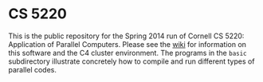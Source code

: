 # CS 5220

This is the public repository for the Spring 2014 run of Cornell CS 5220:
Application of Parallel Computers.  Please see the [wiki][wiki] for information
on this software and the C4 cluster environment.  The programs in the `basic`
subdirectory illustrate concretely how to compile and run different types of
parallel codes.

[wiki]: https://bitbucket.org/dbindel/cs5220-s14/wiki/Home
